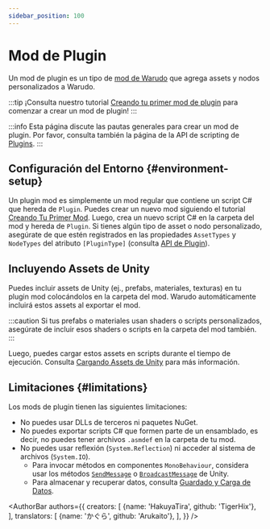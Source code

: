 ```yaml
---
sidebar_position: 100
---
```


# Mod de Plugin

Un mod de plugin es un tipo de [mod de Warudo](../modding/mod-sdk) que agrega assets y nodos personalizados a Warudo.

:::tip
¡Consulta nuestro tutorial [Creando tu primer mod de plugin](creating-your-first-plugin-mod) para comenzar a crear un mod de plugin!
:::

:::info
Esta página discute las pautas generales para crear un mod de plugin. Por favor, consulta también la página de la API de scripting de [Plugins](api/plugins).
:::

## Configuración del Entorno {#environment-setup}

Un plugin mod es simplemente un mod regular que contiene un script C# que hereda de `Plugin`. Puedes crear un nuevo mod siguiendo el tutorial [Creando Tu Primer Mod](../modding/creating-your-first-mod). Luego, crea un nuevo script C# en la carpeta del mod y hereda de `Plugin`. Si tienes algún tipo de asset o nodo personalizado, asegúrate de que estén registrados en las propiedades `AssetTypes` y `NodeTypes` del atributo `[PluginType]` (consulta [API de Plugin](api/plugins)).

## Incluyendo Assets de Unity

Puedes incluir assets de Unity (ej., prefabs, materiales, texturas) en tu plugin mod colocándolos en la carpeta del mod. Warudo automáticamente incluirá estos assets al exportar el mod.

:::caution
Si tus prefabs o materiales usan shaders o scripts personalizados, asegúrate de incluir esos shaders o scripts en la carpeta del mod también.
:::

Luego, puedes cargar estos assets en scripts durante el tiempo de ejecución. Consulta [Cargando Assets de Unity](api/plugins#loading-unity-assets) para más información.

## Limitaciones {#limitations}

Los mods de plugin tienen las siguientes limitaciones:

- No puedes usar DLLs de terceros ni paquetes NuGet.
- No puedes exportar scripts C# que formen parte de un ensamblado, es decir, no puedes tener archivos `.asmdef` en la carpeta de tu mod.
- No puedes usar reflexión (`System.Reflection`) ni acceder al sistema de archivos (`System.IO`).
  * Para invocar métodos en componentes `MonoBehaviour`, considera usar los métodos [`SendMessage`](https://docs.unity3d.com/ScriptReference/GameObject.SendMessage.html) o [`BroadcastMessage`](https://docs.unity3d.com/ScriptReference/Component.BroadcastMessage.html) de Unity.
  * Para almacenar y recuperar datos, consulta [Guardado y Carga de Datos](api/io).

<AuthorBar authors={{
creators: [
{name: 'HakuyaTira', github: 'TigerHix'},
],
translators: [
{name: 'かぐら', github: 'Arukaito'},
],
}} />

